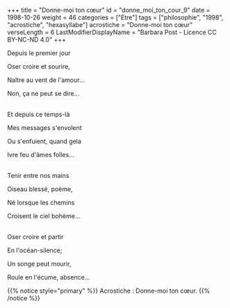 +++
title = "Donne-moi ton cœur"
id = "donne_moi_ton_cour_9"
date = 1998-10-26
weight = 46
categories = ["Etre"]
tags = ["philosophie", "1998", "acrostiche", "hexasyllabe"]
acrostiche = "Donne-moi ton cœur"
verseLength = 6
LastModifierDisplayName = "Barbara Post - Licence CC BY-NC-ND 4.0"
+++

Depuis le premier jour

Oser croire et sourire,

Naître au vent de l'amour...

Non, ça ne peut se dire...

 \
Et depuis ce temps-là

Mes messages s'envolent

Ou s'enfuient, quand gela

Ivre feu d'âmes folles...

 \
Tenir entre nos mains

Oiseau blessé, poème,

Né lorsque les chemins

Croisent le ciel bohème...

 \
Oser croire et partir

En l'océan-silence;

Un songe peut mourir,

Roule en l'écume, absence...

{{% notice style="primary" %}}
Acrostiche : Donne-moi ton cœur.
{{% /notice %}}
